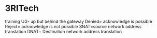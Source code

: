 # 3RITech
training
UG- up but behind the gateway
Denied= acknowledge is possible
Reject= acknowledge is not possible
SNAT=source network address translation
DNAT= Destination network address translation
